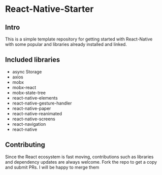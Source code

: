 # React-Native-Starter

## Intro
This is a simple template repository for getting started with React-Native with some popular and libraries already installed and linked.

## Included libraries
- async Storage
- axios
- mobx 
- mobx-react 
- mobx-state-tree 
- react-native-elements
- react-native-gesture-handler
- react-native-paper 
- react-native-reanimated
- react-native-screens
- react-navigation
- react-native

## Contributing
Since the React ecosystem is fast moving, contributions such as libraries and dependency updates are always welcome. Fork the repo to get a copy and submit PRs. I will be happy to merge them